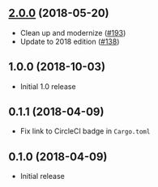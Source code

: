 ## [2.0.0] (2018-05-20)

- Clean up and modernize ([#193])
- Update to 2018 edition ([#138])

## 1.0.0 (2018-10-03)

- Initial 1.0 release

## 0.1.1 (2018-04-09)

- Fix link to CircleCI badge in `Cargo.toml`

## 0.1.0 (2018-04-09)

- Initial release

[2.0.0]: https://github.com/iqlusioninc/crates/pull/194
[#193]: https://github.com/iqlusioninc/crates/pull/193
[#138]: https://github.com/iqlusioninc/crates/pull/138
